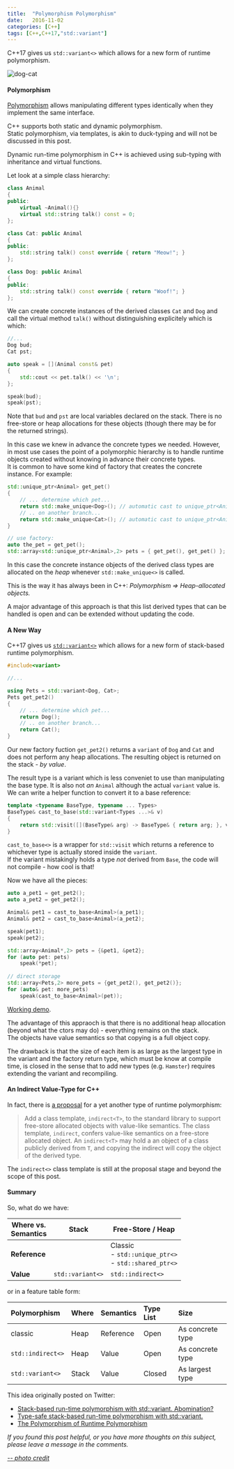 ```yaml
---
title:  "Polymorphism Polymorphism"
date:   2016-11-02 
categories: [C++]
tags: [C++,C++17,"std::variant"]
---
```

C++17 gives us `std::variant<>` which allows for a new form of runtime polymorphism.  

![dog-cat](../../assets/dog-cat.jpg)

#### Polymorphism
[Polymorphism] allows manipulating different types identically when they implement the same interface.  

C++ supports both static and dynamic polymorphism.  
Static polymorphism, via templates, is akin to duck-typing and will not be discussed in this post.  

Dynamic run-time polymorphism in C++ is achieved using sub-typing with inheritance and virtual functions.  

Let look at a simple class hierarchy:

```cpp
class Animal
{
public:
    virtual ~Animal(){}
    virtual std::string talk() const = 0;
};

class Cat: public Animal
{
public:
    std::string talk() const override { return "Meow!"; }
};

class Dog: public Animal
{
public:
    std::string talk() const override { return "Woof!"; }
};
```

We can create concrete instances of the derived classes `Cat` and `Dog` and call the virtual method `talk()` without distinguishing explicitely which is which:

```cpp
//...
Dog bud;
Cat pst;

auto speak = [](Animal const& pet)
{
    std::cout << pet.talk() << '\n';
};

speak(bud);
speak(pst);
```
Note that `bud` and `pst` are local variables declared on the stack. There is no free-store or heap allocations for these objects (though there may be for the returned strings).  

In this case we knew in advance the concrete types we needed. However, in most use cases the point of a polymorphic hierarchy is to handle runtime objects created without knowing in advance their concrete types.  
It is common to have some kind of factory that creates the concrete instance. For example:

```cpp
std::unique_ptr<Animal> get_pet()
{
    // ... determine which pet...
    return std::make_unique<Dog>(); // automatic cast to unique_ptr<Animal>
    // .. on another branch...
    return std::make_unique<Cat>(); // automatic cast to unique_ptr<Animal>
}

// use factory:
auto the_pet = get_pet();
std::array<std::unique_ptr<Animal>,2> pets = { get_pet(), get_pet() };

```
In this case the concrete instance objects of the derived class types are allocated on the *heap* whenever `std::make_unique<>` is called.  

This is the way it has always been in C++: *Polymorphism ⇒ Heap-allocated objects.*

A major advantage of this approach is that this list derived types that can be handled is open and can be extended without updating the code.

#### A New Way
C++17 gives us [`std::variant<>`][variant] which allows for a new form of stack-based runtime polymorphism.

```cpp
#include<variant>

//...

using Pets = std::variant<Dog, Cat>;
Pets get_pet2()
{
    // ... determine which pet...
    return Dog();
    // .. on another branch...
    return Cat();
}
```
Our new factory fuction `get_pet2()` returns a `variant` of `Dog` and `Cat` and does not perform any heap allocations. The resulting object is returned on the stack - *by value*.

The result type is a variant which is less conveniet to use than manipulating the base type. It is also not *an* `Animal` although the actual `variant` value is.  
We can write a helper function to convert it to a base reference:

```cpp
template <typename BaseType, typename ... Types>
BaseType& cast_to_base(std::variant<Types ...>& v)
{
    return std::visit([](BaseType& arg) -> BaseType& { return arg; }, v);
}
```
`cast_to_base<>` is a wrapper for `std::visit` which returns a reference to whichever type is actually stored inside the `variant`.  
If the variant mistakingly holds a type *not* derived from `Base`, the code will not compile - how cool is that!

Now we have all the pieces:

```cpp
auto a_pet1 = get_pet2();
auto a_pet2 = get_pet2();

Animal& pet1 = cast_to_base<Animal>(a_pet1);
Animal& pet2 = cast_to_base<Animal>(a_pet2);

speak(pet1);
speak(pet2);

std::array<Animal*,2> pets = {&pet1, &pet2};
for (auto pet: pets)
    speak(*pet);
    
// direct storage    
std::array<Pets,2> more_pets = {get_pet2(), get_pet2()};
for (auto& pet: more_pets)
    speak(cast_to_base<Animal>(pet));      
```
[Working demo](http://melpon.org/wandbox/permlink/HrAypsYnnIspUDfD).

The advantage of this appraoch is that there is no additional heap allocation (beyond what the ctors may do) - everything remains on the stack.  
The objects have value semantics so that copying is a full object copy.

The drawback is that the size of each item is as large as the largest type in the variant and the factory return type, which must be know at compile time, is closed in the sense that to add new types (e.g. `Hamster`) requires extending the variant and recompiling.

#### An Indirect Value-Type for C++
In fact, there is [a proposal][indirect] for a yet another type of runtime polymorphism:  

> Add a class template, `indirect<T>`, to the standard library to support free-store allocated objects with value-like semantics.
> The class template, `indirect`, confers value-like semantics on a free-store allocated	object. An `indirect<T>` may hold a an object of a class publicly derived
from `T`, and copying the indirect will copy the object of the derived type.

The `indirect<>` class template is still at the proposal stage and beyond the scope of this post.

#### Summary

So, what do we have:

| **Where vs.<br>Semantics** | **Stack**                | **Free-Store / Heap**                            |
|---------------------|----------------------|------------------------------|
| **Reference**           |                      | Classic<br> - `std::unique_ptr<>`<br> - `std::shared_ptr<>` |
| **Value**               | `std::variant<>` | `std::indirect<>` |
  
or in a feature table form:

| **Polymorphism**  | **Where** | **Semantics** | **Type List** | **Size** |
|:--------------|:------|:----------|:----------|:-----------------|
| classic       | Heap  | Reference | Open      | As concrete type |
| `std::indirect<>` | Heap  | Value     | Open      | As concrete type |
| `std::variant<>`       | Stack | Value     | Closed    | As largest type  |

This idea originally posted on Twitter:

- [Stack-based run-time polymorphism with std::variant. Abomination?](https://twitter.com/girishnayak12/status/789053849843691520)
- [Type-safe stack-based run-time polymorphism with std::variant.](https://twitter.com/girishnayak12/status/789348353725300736)
- [The Polymorphism of Runtime Polymorphism](https://twitter.com/girishnayak12/status/790816806919401472)


*If you found this post helpful, or you have more thoughts on this subject, please leave a message in the comments.*

[*-- photo credit*](https://flic.kr/p/8AuoXM)

[Polymorphism]: https://en.wikipedia.org/wiki/Polymorphism_(computer_science)
[variant]: http://en.cppreference.com/w/cpp/utility/variant
[indirect]: http://www.open-std.org/jtc1/sc22/wg21/docs/papers/2016/p0201r1.pdf		